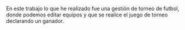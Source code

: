 En este trabajo lo que he realizado fue una gestión de torneo de futbol, donde podemos editar equipos y que se realice el juego de torneo declarando un ganador.
